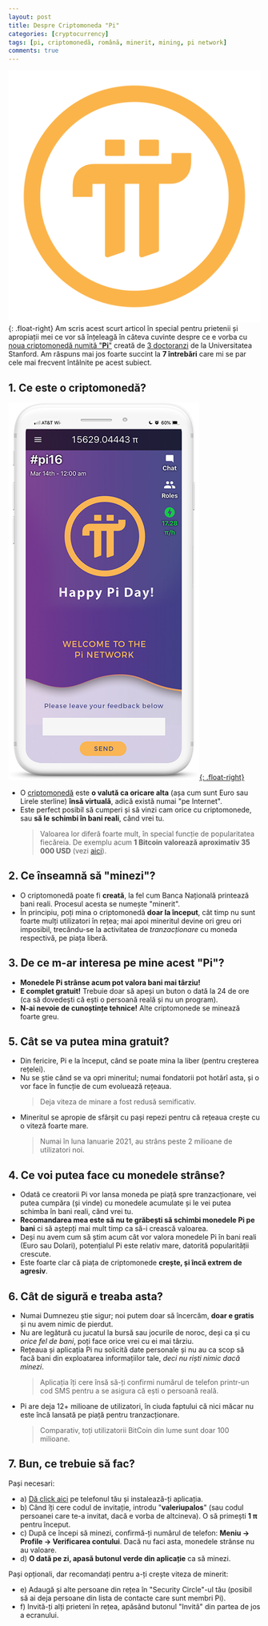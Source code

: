 ```yaml
---
layout: post
title: Despre Criptomoneda "Pi"
categories: [cryptocurrency]
tags: [pi, criptomonedă, română, minerit, mining, pi network]
comments: true
---
```


![](/assets/pi-logo.png){: .float-right}
Am scris acest scurt articol în special pentru prietenii și apropiații mei ce vor să înțeleagă în câteva cuvinte despre ce e vorba cu [noua criptomonedă numită "**Pi**"](https://minepi.com/valeriupalos) creată de [3 doctoranzi](https://minepi.com/team) de la Universitatea Stanford. Am răspuns mai jos foarte succint la **7 întrebări** care mi se par cele mai frecvent întâlnite pe acest subiect.

## 1. Ce este o criptomonedă?

[![](/assets/pi-miner.png){: .float-right}](/assets/pi-miner.png)

- O [criptomonedă](https://ro.wikipedia.org/wiki/Criptomoned%C4%83) este **o valută ca oricare alta** (așa cum sunt Euro sau Lirele sterline) **însă virtuală**, adică există numai "pe Internet".
- Este perfect posibil să cumperi și să vinzi cam orice cu criptomonede, sau **să le schimbi în bani reali**, când vrei tu.
  > Valoarea lor diferă foarte mult, în special funcție de popularitatea fiecăreia. De exemplu acum **1 Bitcoin valorează aproximativ 35 000 USD** (vezi [aici](https://www.coindesk.com/price/bitcoin)).

## 2. Ce înseamnă să "minezi"?

- O criptomonedă poate fi **creată**, la fel cum Banca Națională printează bani reali. Procesul acesta se numește "minerit".
- În principiu, poți mina o criptomonedă **doar la început**, cât timp nu sunt foarte mulți utilizatori în rețea; mai apoi mineritul devine ori greu ori imposibil, trecându-se la activitatea de _tranzacționare_ cu moneda respectivă, pe piața liberă.

## 3. De ce m-ar interesa pe mine acest "Pi"?

- **Monedele Pi strânse acum pot valora bani mai târziu!**
- **E complet gratuit!** Trebuie doar să apeși un buton o dată la 24 de ore (ca să dovedești că ești o persoană reală și nu un program).
- **N-ai nevoie de cunoștințe tehnice!** Alte criptomonede se minează foarte greu.

## 5. Cât se va putea mina gratuit?

- Din fericire, Pi e la început, când se poate mina la liber (pentru creșterea rețelei).
- Nu se știe când se va opri mineritul; numai fondatorii pot hotărî asta, și o vor face în funcție de cum evoluează rețeaua.
  > Deja viteza de minare a fost redusă semificativ.
- Mineritul se apropie de sfârșit cu pași repezi pentru că rețeaua crește cu o viteză foarte mare.
  > Numai în luna Ianuarie 2021, au strâns peste 2 milioane de utilizatori noi.

## 4. Ce voi putea face cu monedele strânse?

- Odată ce creatorii Pi vor lansa moneda pe piață spre tranzacționare, vei putea cumpăra (și vinde) cu monedele acumulate și le vei putea schimba în bani reali, când vrei tu.
- **Recomandarea mea este să nu te grăbești să schimbi monedele Pi pe bani** ci să aștepți mai mult timp ca să-i crească valoarea.
- Deși nu avem cum să știm acum cât vor valora monedele Pi în bani reali (Euro sau Dolari), potențialul Pi este relativ mare, datorită popularității crescute.
- Este foarte clar că piața de criptomonede **crește, și încă extrem de agresiv**.

## 6. Cât de sigură e treaba asta?

- Numai Dumnezeu știe sigur; noi putem doar să încercăm, **doar e gratis** și nu avem nimic de pierdut.
- Nu are legătură cu jucatul la bursă sau jocurile de noroc, deși ca și cu _orice fel de bani_, poți face orice vrei cu ei mai târziu.
- Rețeaua și aplicația Pi nu solicită date personale și nu au ca scop să facă bani din exploatarea informațiilor tale, _deci nu riști nimic dacă minezi_.
  > Aplicația îți cere însă să-ți confirmi numărul de telefon printr-un cod SMS pentru a se asigura că ești o persoană reală.
- Pi are deja 12+ milioane de utilizatori, în ciuda faptului că nici măcar nu este încă lansată pe piață pentru tranzacționare.
  > Comparativ, toți utilizatorii BitCoin din lume sunt doar 100 milioane.

## 7. Bun, ce trebuie să fac?

Pași necesari:

- a) [Dă click aici](https://minepi.com/valeriupalos) pe telefonul tău și instalează-ți aplicația.
- b) Când îți cere codul de invitație, introdu "**valeriupalos**" (sau codul persoanei care te-a invitat, dacă e vorba de altcineva). O să primești **1 &pi;** pentru început.
- c) După ce începi să minezi, confirmă-ți numărul de telefon: **Meniu -> Profile -> Verificarea contului**. Dacă nu faci asta, monedele strânse nu au valoare.
- d) **O dată pe zi, apasă butonul verde din aplicație** ca să minezi.

Pași opționali, dar recomandați pentru a-ți crește viteza de minerit:

- e) Adaugă și alte persoane din rețea în "Security Circle"-ul tău (posibil să ai deja persoane din lista de contacte care sunt membri Pi).
- f) Invită-ți alți prieteni în rețea, apăsând butonul "Invită" din partea de jos a ecranului.
